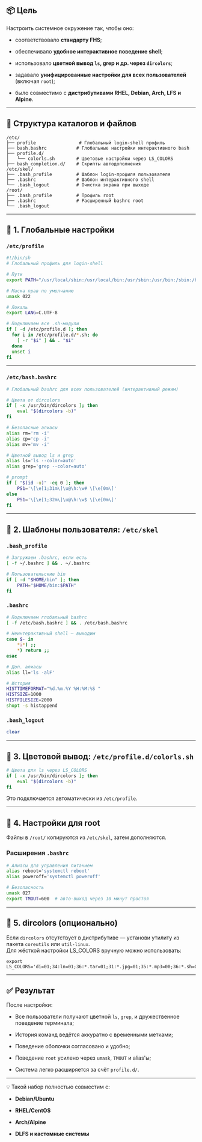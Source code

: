 
## 📦 Цель

Настроить системное окружение так, чтобы оно:

- соответствовало **стандарту FHS**;
    
- обеспечивало **удобное интерактивное поведение shell**;
    
- использовало **цветной вывод `ls`, grep и др. через `dircolors`**;
    
- задавало **унифицированные настройки для всех пользователей** (включая `root`);
    
- было совместимо с **дистрибутивами RHEL, Debian, Arch, LFS и Alpine**.
    

---

## 📂 Структура каталогов и файлов

```text
/etc/
├── profile                # Глобальный login-shell профиль
├── bash.bashrc           # Глобальные настройки интерактивного bash
├── profile.d/
│   └── colorls.sh        # Цветовые настройки через LS_COLORS
├── bash_completion.d/    # Скрипты автодополнения
/etc/skel/
├── .bash_profile         # Шаблон login-профиля пользователя
├── .bashrc               # Шаблон интерактивного shell
└── .bash_logout          # Очистка экрана при выходе
/root/
├── .bash_profile         # Профиль root
├── .bashrc               # Расширенный bashrc root
└── .bash_logout
```

---

## 🧱 1. Глобальные настройки

### `/etc/profile`

```bash
#!/bin/sh
# Глобальный профиль для login-shell

# Пути
export PATH="/usr/local/sbin:/usr/local/bin:/usr/sbin:/usr/bin:/sbin:/bin"

# Маска прав по умолчанию
umask 022

# Локаль
export LANG=C.UTF-8

# Подключаем все .sh-модули
if [ -d /etc/profile.d ]; then
  for i in /etc/profile.d/*.sh; do
    [ -r "$i" ] && . "$i"
  done
  unset i
fi
```

---

### `/etc/bash.bashrc`

```bash
# Глобальный bashrc для всех пользователей (интерактивный режим)

# Цвета от dircolors
if [ -x /usr/bin/dircolors ]; then
    eval "$(dircolors -b)"
fi

# Безопасные алиасы
alias rm='rm -i'
alias cp='cp -i'
alias mv='mv -i'

# Цветной вывод ls и grep
alias ls='ls --color=auto'
alias grep='grep --color=auto'

# prompt
if [ "$(id -u)" -eq 0 ]; then
    PS1='\[\e[1;31m\]\u@\h:\w# \[\e[0m\]'
else
    PS1='\[\e[1;32m\]\u@\h:\w$ \[\e[0m\]'
fi
```

---

## 👤 2. Шаблоны пользователя: `/etc/skel`

### `.bash_profile`

```bash
# Загружаем .bashrc, если есть
[ -f ~/.bashrc ] && . ~/.bashrc

# Пользовательские bin
if [ -d "$HOME/bin" ]; then
    PATH="$HOME/bin:$PATH"
fi
```

### `.bashrc`

```bash
# Подключаем глобальный bashrc
[ -f /etc/bash.bashrc ] && . /etc/bash.bashrc

# Неинтерактивный shell — выходим
case $- in
    *i*) ;;
    *) return ;;
esac

# Доп. алиасы
alias ll='ls -alF'

# История
HISTTIMEFORMAT="%d.%m.%Y %H:%M:%S "
HISTSIZE=1000
HISTFILESIZE=2000
shopt -s histappend
```

### `.bash_logout`

```bash
clear
```

---

## 🎨 3. Цветовой вывод: `/etc/profile.d/colorls.sh`

```bash
# Цвета для ls через LS_COLORS
if [ -x /usr/bin/dircolors ]; then
    eval "$(dircolors -b)"
fi
```

Это подключается автоматически из `/etc/profile`.

---

## 👑 4. Настройки для root

Файлы в `/root/` копируются из `/etc/skel`, затем дополняются.

### Расширения `.bashrc`

```bash
# Алиасы для управления питанием
alias reboot='systemctl reboot'
alias poweroff='systemctl poweroff'

# Безопасность
umask 027
export TMOUT=600  # авто-выход через 10 минут простоя
```

---

## 🔧 5. dircolors (опционально)

Если `dircolors` отсутствует в дистрибутиве — установи утилиту из пакета `coreutils` или `util-linux`.  
Для жёсткой настройки LS_COLORS вручную можно использовать:

```text
export LS_COLORS='di=01;34:ln=01;36:*.tar=01;31:*.jpg=01;35:*.mp3=00;36:*.sh=01;32'
```

---

## ✅ Результат

После настройки:

- Все пользователи получают цветной `ls`, `grep`, и дружественное поведение терминала;
    
- История команд ведётся аккуратно с временными метками;
    
- Поведение оболочки согласовано и удобно;
    
- Поведение `root` усилено через `umask`, `TMOUT` и alias'ы;
    
- Система легко расширяется за счёт `profile.d/`.
    

---

💡 Такой набор полностью совместим с:

- **Debian/Ubuntu**
    
- **RHEL/CentOS**
    
- **Arch/Alpine**
    
- **DLFS и кастомные системы**
